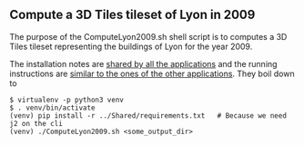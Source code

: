## Compute a 3D Tiles tileset of Lyon in 2009
The purpose of the ComputeLyon2009.sh shell script is to computes a 3D Tiles tileset representing the
buildings of Lyon for the year 2009.

The installation notes are [shared by all the applications](../Shared/Readme.md#installing-dependencies) and
the running instructions are [similar to the ones of the other applications](../Shared/Readme.md#running-the-worflow).
They boil down to
```
$ virtualenv -p python3 venv
$ . venv/bin/activate
(venv) pip install -r ../Shared/requirements.txt   # Because we need j2 on the cli
(venv) ./ComputeLyon2009.sh <some_output_dir>
```

